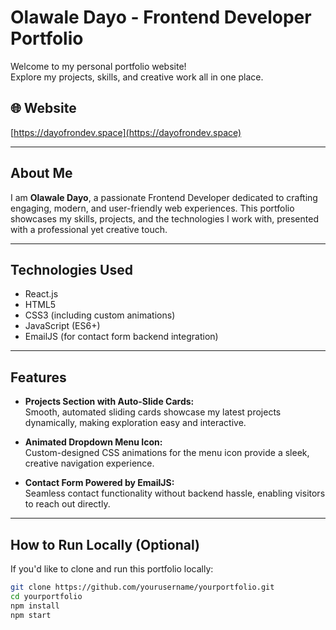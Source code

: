 # Olawale Dayo - Frontend Developer Portfolio

Welcome to my personal portfolio website!  
Explore my projects, skills, and creative work all in one place.

## 🌐 Website  
[https://dayofrondev.space](https://dayofrondev.space)

---

## About Me  
I am **Olawale Dayo**, a passionate Frontend Developer dedicated to crafting engaging, modern, and user-friendly web experiences. This portfolio showcases my skills, projects, and the technologies I work with, presented with a professional yet creative touch.

---

## Technologies Used  
- React.js  
- HTML5  
- CSS3 (including custom animations)  
- JavaScript (ES6+)  
- EmailJS (for contact form backend integration)

---

## Features  

- **Projects Section with Auto-Slide Cards:**  
  Smooth, automated sliding cards showcase my latest projects dynamically, making exploration easy and interactive.

- **Animated Dropdown Menu Icon:**  
  Custom-designed CSS animations for the menu icon provide a sleek, creative navigation experience.

- **Contact Form Powered by EmailJS:**  
  Seamless contact functionality without backend hassle, enabling visitors to reach out directly.

---

## How to Run Locally (Optional)  

If you'd like to clone and run this portfolio locally:  

```bash
git clone https://github.com/yourusername/yourportfolio.git
cd yourportfolio
npm install
npm start
